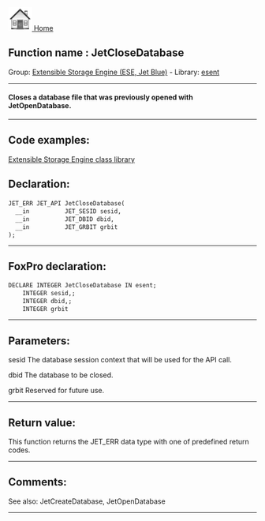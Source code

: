 [<img src="../../images/home.png"> Home ](https://github.com/VFPX/Win32API)  

## Function name : JetCloseDatabase
Group: [Extensible Storage Engine (ESE, Jet Blue)](../../functions_group.md#Extensible_Storage_Engine_(ESE,_Jet_Blue))  -  Library: [esent](../../libraries.md#esent)  
***  


#### Closes a database file that was previously opened with JetOpenDatabase.

***  


## Code examples:
[Extensible Storage Engine class library](../../samples/sample_532.md)  

## Declaration:
```foxpro  
JET_ERR JET_API JetCloseDatabase(
  __in          JET_SESID sesid,
  __in          JET_DBID dbid,
  __in          JET_GRBIT grbit
);  
```  
***  


## FoxPro declaration:
```foxpro  
DECLARE INTEGER JetCloseDatabase IN esent;
	INTEGER sesid,;
	INTEGER dbid,;
	INTEGER grbit  
```  
***  


## Parameters:
sesid 
The database session context that will be used for the API call.

dbid 
The database to be closed. 

grbit 
Reserved for future use.  
***  


## Return value:
This function returns the JET_ERR data type with one of predefined return codes.  
***  


## Comments:
See also: JetCreateDatabase, JetOpenDatabase   
  
***  


